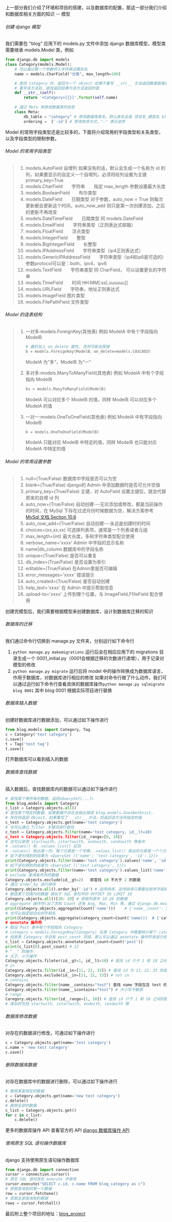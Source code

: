 上一部分我们介绍了环境和项目的搭建，以及数据库的配置，那这一部分我们介绍和数据库相关方面的知识 -- 模型

###### 创建 django 模型
我们需要在 "blog" 应用下的 models.py 文件中添加 django 数据库模型，模型类需要继承 models.Model 类，例如
```python
from django.db import models
class Category(models.Model):
	# 可以通过第一个参数传入字符串设置别名
	name = models.CharField("分类", max_length=100)

	# 查找 Category 时，返回为一个 object 如果不重写 __str__ 方法返回数据直接显示 Category Object，
	# 重写该方法后，查找返回结果为该方法返回的值
	def __str__(self):
		return '<Category>[{}]'.format(self.name)
		
	# 通过 Meta 来修改数据表的信息
	class Meta:
		db_table = "category" # 修改数据库表名，默认表名会是 项目名_模型名 blog_category
		ordering =  ['-id'] # 修改排序方式，"-" 表示逆序
```
Model 的常用字段类型还是比较多的，下面将介绍常用的字段类型和关系类型，以及字段类型的限制参数。
###### Model 的常用字段类型
> 1. models.AutoField 	自增列	如果没有的话，默认会生成一个名称为 id 的列，如果要显示的自定义一个自增列，必须将给列设置为主键 primary_key=True
> 2. models.CharField　　字符串　　指定 max_length 参数设置最大长度
> 3. models.BooleanField　　布尔类型
> 4. models.DateField　　日期类型        对于参数，auto_now = True 则每次更新都会更新这个时间，auto_now_add 则只是第一次创建添加，之后的更新不再改变
> 5. models.DateTimeField　　日期类型       同 models.DateField
> 6. models.EmailField　　字符串类型（正则表达式邮箱）
> 7. models.FloatField　　浮点类型
> 8. models.IntegerField　　整型
> 9. models.BigIntegerField　　长整型
> 10. models.IPAddressField　　字符串类型（ip4正则表达式）
> 11. models.GenericIPAddressField　　字符串类型（ip4和ip6是可选的）    参数protocol可以是：both、ipv4、ipv6
> 12. models.TextField　　字符串类型    同 CharField， 可以设置更长的字符串
> 13. models.TimeField　　时间 HH:MM[:ss[.uuuuuu]]
> 14. models.URLField　　字符串，地址正则表达式
> 15. models.ImageField     图片类型
> 16. models.FilePathField    文件类型

###### Model 的连表结构

> 1. 一对多:models.ForeignKey(其他表)        例如 ModelA 中有个字段指向 ModelB  
>    ```python
>    # 最好加上 on_delete 属性, 否则可能会报错
>    b = models.ForeignKey(ModelB，on_delete=models.CASCAED)
>    ```
>    ModelA 为”多“，ModelB 为”一“
>
> 2. 多对多:models.ManyToManyField(其他表)        例如 ModelA 中有个字段指向 ModelB 
>    ```python
>    bs = models.ManyToManyField(ModelB)
>    ```
>    ModelA 可以对应多个 ModelB 的值，同样 ModelB 可以对应多个 ModelA 的值
>
> 3. 一对一:models.OneToOneField(其他表)        例如 ModelA 中有字段指向 ModelB
>    ```python
>    b = models.OneToOneField(ModelB)
>    ```
>    ModelA 只能对应 ModelB 中特定的值，同样 ModelB 也只能对应 ModelA 中特定的值

###### Model 的常用设置参数
> 1. null=(True/False)        数据库中字段是否可以为空
> 2. blank=(True/False)        django的 Admin 中添加数据时是否可允许空值
> 3. primary_key=(True/False)        主键，对 AutoField 设置主键后，就会代替原来的自增 id 列
> 4. auto_now=(True/False)        自动创建---无论添加或修改，都是当前操作的时间，在 MySql 下存在过滤月份时候数据为空，解决方案参考 [MySql 文档 Section 10.6](https://dev.mysql.com/doc/refman/5.5/en/time-zone-support.html)
> 5. auto_now_add=(True/False)        自动创建---永远是创建时的时间
> 6. choices=(xx,xx,xx)        可选择列表项，通常是一个列表或者元组
> 7. max_length=(int)        最大长度，多和字符串类型配合使用
> 8. verbose_name='xxxx'        Admin 中字段的显示名称
> 9. name|db_column        数据库中的字段名称
> 10. unique=(True/False)        是否可以重复
> 11. db_index=(True/False)        是否设置为索引
> 12. editable=(True/False)        在Admin里是否可编辑
> 13. error_messages='xxxx'        错误提示
> 14. auto_created=(True/False)        是否自动创建
> 15. help_text='xxxx'        在 Admin 中提示帮助信息
> 16. upload-to='xxxx'        上传到哪个位置，与 ImageField,FfileField 配合使用

创建完模型后，我们需要根据模型来创建数据库，设计到数据库迁移的知识
###### 数据库的迁移
我们通过命令行切换到 manage.py 文件夹，分别运行如下命令行
1. ```python manage.py makemigrations``` 运行后会在相应应用下的 migrations 目录生成一个 0001_initial.py（0001会根据迁移的次数进行递增），用于记录对模型的修改
2. ```python manage.py migrate``` 运行后将 model 中的操作转换成为数据库语言，作用于数据库，对数据库进行相应的修改
如果对命令行做了什么动作，我们可以通过运行如下命令行查看具体的数据库操作```python manage.py sqlmigrate blog 0001``` 其中 blog 0001 根据实际项目进行替换

###### 数据库插入数据

创建好数据库进行数据添加，可以通过如下操作进行
 ```python
from blog.models import Category, Tag
c = Category('test category')
c.save()
t = Tag('test tag')
t.save()
 ```
打开数据库可以看到插入的数据

###### 数据库查找数据

插入数据后，查找数据库内的数据可以通过如下操作进行
```python
# 查找某个表所有的数据，返回<QuerySet[...]>
from blog.models import Category
c_list = Category.objects.all()
# 查找某个特定的数据，如果数据不存在会抛出错误 blog.models.DoesNotExist，
# 存在则返回 Object，如果重写了 __str__ 方法，则返回该方法所指定的值
c_test = Category.objects.get(name='test category')
# 也可以通过 filter 关键词进行查找
c_test = Category.objects.filter(name='test category, id__lt=10)
c_test = Category.objects.filter(id__range=[0, 10])
# 还可以使用 startswith，istartswith, endswith, iendswith 等条件
# .values() 和 .values_list() 区别
# .values() 取出某一列，每个元素是一个字典，.values_list() 取出的元素是一个个元组
# 如下语句得到的结果为 <QuerySet [{'name': 'test category', 'id': 1}]>
print(Category.objects.filter(name='test category').values('name', 'id')) 
# 如下语句得到的结果为 <QuerySet [('test category', 1)]>
print(Category.objects.filter(name='test category').values_list('name', 'id'))
# exclude 查询条件外的数据
Category.objects.exclude(id__gt=2)   即查找 id 不大于 2 的数据
# 通过 order_by 进行排序
Category.objects.all().order_by('-id') # 逆序排序，逆序排序只需要在排序字段前加"-"号即可
# 删选某个范围内的数据 类似于 SQL 语句中的 OFFSET 10 LIMIT 10
Category.objects.all()[10: 20] # 获取列表中 10-20 的数据
# aggregate 操作符(出了求和 Count 还有 Avg, Max, Min 等，通过 django.db.models 导入)
print(Category.objects.aggregate(Count('name')))    # {'name__count': 5}
# 也可以指定结合后的字段名
print(Category.objects.aggregate(category_count=Count('name)))	# {'category_count': 5}
# annotate 操作符
# 假设 Post 表中有个字段指向 Category
# category = models.ForeignKey(Category) 在表 Category 中需要统计某个 category 下 post 数量，
# 但是表 Category 中没有 post_count 字段，那么可以通过 annotate 操作符来进行统计
c_list = Category.objects.annotate(post_count=Count('post'))
print(c_list[0].post_count) # 12
# "__" 的操作
# 大于，小于操作
Categroy.objects.fileter(id__gt=1, id__lt=10) # 查找 id 介于 1 和 10 之间的数据
# in
Category.objects.filter(id__in=[11, 22, 33]) # 查找 id 为 11，22，33 的值
Category.objects.exclude(id__in=[11, 22, 33]) # not in
# contains
Category.objects.filter(name__contains="test") 查找 name 字段包含 test 的值
Category.objects.filter(name__icontains="test") # 大小写不敏感
# range
Caregory.objects.filter(id__range=[1, 10]) # 查找 id 介于 1 和 10 之间的数据，即 between and
# 类似的包括 startwith, istartwith, endwith, iendwith 等
```
###### 数据库修改数据
对存在的数据进行修改，可通过如下操作进行
```python
c = Category.objects.get(name='test category')
c.name = 'new test category'
c.save()
```
###### 删除数据库数据
对存在数据库中的数据进行删除，可以通过如下操作进行
```python
# 删除某条特定的数据
c = Category.objects.get(name='new test category')
c.delete()
# 删除全部的数据
c_list = Category.objects.get()
for c in c_list:
	c.delete()
```
更多的数据库操作 API 查看官方的 API [django 数据库操作 API](https://docs.djangoproject.com/en/1.10/ref/models/querysets/)
###### 使用原生 SQL 语句操作数据库
django 支持使用原生语句操作数据库
```python
from django.db import connection
cursor = connection.cursor()
# 原生 SQL 语句放在 execute 中使用
cursor.execute("SELECT c.id, c.name FROM blog_category as c")
# 获取查询到的第一个数据
row = cursor.fetchone()
# 获取全部查询到的数据
rows = cursor.fetchall()
```
 最后附上整个项目的地址：[blog_project](https://github.com/kukyxs/blog_project)